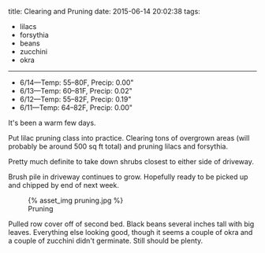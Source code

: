 title: Clearing and Pruning
date: 2015-06-14 20:02:38
tags:
  - lilacs
  - forsythia
  - beans
  - zucchini
  - okra
---

- 6/14&mdash;Temp: 55&ndash;80F, Precip: 0.00"
- 6/13&mdash;Temp: 60&ndash;81F, Precip: 0.02"
- 6/12&mdash;Temp: 55&ndash;82F, Precip: 0.19"
- 6/11&mdash;Temp: 64&ndash;82F, Precip: 0.00"

It's been a warm few days.

Put lilac pruning class into practice. Clearing tons of overgrown areas (will
probably be around 500 sq ft total) and pruning lilacs and forsythia.

Pretty much definite to take down shrubs closest to either side of driveway.

Brush pile in driveway continues to grow. Hopefully ready to be picked up and
chipped by end of next week.

<figure>
  {% asset_img pruning.jpg %}
  <figcaption>Pruning</figcaption>
</figure>

Pulled row cover off of second bed. Black beans several inches tall with big
leaves. Everything else looking good, though it seems a couple of okra and a
couple of zucchini didn't germinate. Still should be plenty.
